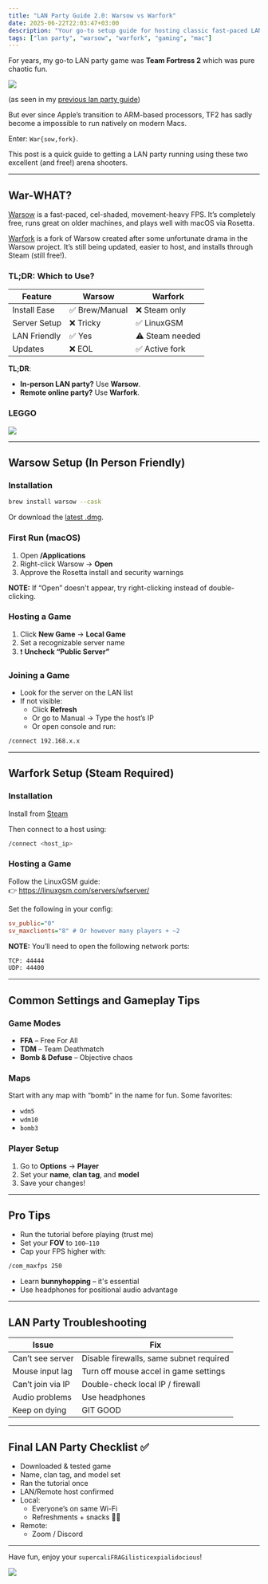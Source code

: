 ```yaml
---
title: "LAN Party Guide 2.0: Warsow vs Warfork"
date: 2025-06-22T22:03:47+03:00
description: "Your go-to setup guide for hosting classic fast-paced LAN FPS games using Warsow and Warfork—especially if you're on a Mac."
tags: ["lan party", "warsow", "warfork", "gaming", "mac"]
---
```


For years, my go-to LAN party game was **Team Fortress 2** which was pure chaotic fun.

![](https://media3.giphy.com/media/v1.Y2lkPTc5MGI3NjExdDdmc3h6YjdqNnRpM2t5eTc3dDJ3c3A5aHh6bjlrbXRsdG45OHNteSZlcD12MV9pbnRlcm5hbF9naWZfYnlfaWQmY3Q9Zw/lbs3JZRLoirw4/giphy.gif)

(as seen in my [previous lan party guide](//2016/01/09/dummy-guide-to-mac-lan-party-with-team-fortress-2/))

But ever since Apple’s transition to ARM-based processors, TF2 has sadly become a impossible to run natively on modern Macs.

Enter: `War{sow,fork}`.

This post is a quick guide to getting a LAN party running using these two excellent (and free!) arena shooters.

---

## War-WHAT?

[Warsow](https://warsow.net/) is a fast-paced, cel-shaded, movement-heavy FPS. It’s completely free, runs great on older machines, and plays well with macOS via Rosetta.

[Warfork](https://warfork.com/) is a fork of Warsow created after some unfortunate drama in the Warsow project. It’s still being updated, easier to host, and installs through Steam (still free!).

### TL;DR: Which to Use?

| Feature            | Warsow           | Warfork          |
|--------------------|------------------|------------------|
| Install Ease       | ✅ Brew/Manual    | ❌ Steam only     |
| Server Setup       | ❌ Tricky         | ✅ LinuxGSM       |
| LAN Friendly       | ✅ Yes            | ⚠️ Steam needed   |
| Updates            | ❌ EOL            | ✅ Active fork     |

**TL;DR**:
- **In-person LAN party?** Use **Warsow**.
- **Remote online party?** Use **Warfork**.

### LEGGO

![](https://preview.redd.it/hqz0de4vwsa61.jpg?width=640&crop=smart&auto=webp&s=26b35e90fa651338fd238c869c35b6de28afd002)

---

## Warsow Setup (In Person Friendly)

### Installation

```sh
brew install warsow --cask
```

Or download the [latest .dmg](https://warsow.net/warsow-2.1.2.dmg).

### First Run (macOS)

1. Open **/Applications**
2. Right-click Warsow → **Open**
3. Approve the Rosetta install and security warnings

**NOTE:** If “Open” doesn't appear, try right-clicking instead of double-clicking.

### Hosting a Game

1. Click **New Game** → **Local Game**
2. Set a recognizable server name
3. ❗ **Uncheck “Public Server”**

### Joining a Game

- Look for the server on the LAN list
- If not visible:
  - Click **Refresh**
  - Or go to Manual → Type the host’s IP
  - Or open console and run:

```sh
/connect 192.168.x.x
```

---

## Warfork Setup (Steam Required)

### Installation

Install from [Steam](https://store.steampowered.com/app/671610/Warfork/)

Then connect to a host using:

```sh
/connect <host_ip>
```

### Hosting a Game

Follow the LinuxGSM guide:  
👉 https://linuxgsm.com/servers/wfserver/

Set the following in your config:

```ini
sv_public="0"
sv_maxclients="8" # Or however many players + ~2
```

**NOTE:** You’ll need to open the following network ports:

```sh
TCP: 44444
UDP: 44400
```

---

## Common Settings and Gameplay Tips

### Game Modes

- **FFA** – Free For All
- **TDM** – Team Deathmatch
- **Bomb & Defuse** – Objective chaos

### Maps

Start with any map with “bomb” in the name for fun. Some favorites:

- `wdm5`
- `wdm10`
- `bomb3`

### Player Setup

1. Go to **Options** → **Player**
2. Set your **name**, **clan tag**, and **model**
3. Save your changes!

---

## Pro Tips

- Run the tutorial before playing (trust me)
- Set your **FOV** to `100–110`
- Cap your FPS higher with:

```sh
/com_maxfps 250
```

- Learn **bunnyhopping** – it's essential
- Use headphones for positional audio advantage

---

## LAN Party Troubleshooting

| Issue                 | Fix                                     |
|-----------------------|------------------------------------------|
| Can’t see server      | Disable firewalls, same subnet required |
| Mouse input lag       | Turn off mouse accel in game settings   |
| Can’t join via IP     | Double-check local IP / firewall        |
| Audio problems        | Use headphones                          |
| Keep on dying         | GIT GOOD                                |

---

## Final LAN Party Checklist ✅

- Downloaded & tested game
- Name, clan tag, and model set
- Ran the tutorial once
- LAN/Remote host confirmed
- Local:
    - Everyone’s on same Wi-Fi
    - Refreshments + snacks 🍕🍺
- Remote:
    - Zoom / Discord
---

Have fun, enjoy your `supercaliFRAGilisticexpialidocious`!

![](https://media0.giphy.com/media/v1.Y2lkPTc5MGI3NjExOHRhdjVhbDJkbTRzdjR5YXhxbjE5amplcnU3amp1cHV0ZGhicHRxZyZlcD12MV9pbnRlcm5hbF9naWZfYnlfaWQmY3Q9Zw/e2GSTC7fpvkGc/giphy.gif)
